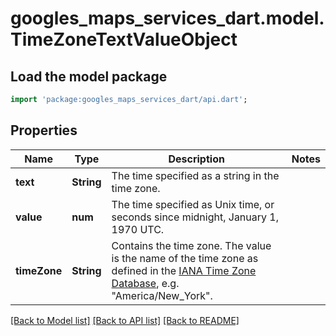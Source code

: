 # googles_maps_services_dart.model.TimeZoneTextValueObject

## Load the model package
```dart
import 'package:googles_maps_services_dart/api.dart';
```

## Properties
Name | Type | Description | Notes
------------ | ------------- | ------------- | -------------
**text** | **String** | The time specified as a string in the time zone. | 
**value** | **num** | The time specified as Unix time, or seconds since midnight, January 1, 1970 UTC. | 
**timeZone** | **String** | Contains the time zone. The value is the name of the time zone as defined in the [IANA Time Zone Database](http://www.iana.org/time-zones), e.g. \"America/New_York\". | 

[[Back to Model list]](../README.md#documentation-for-models) [[Back to API list]](../README.md#documentation-for-api-endpoints) [[Back to README]](../README.md)


